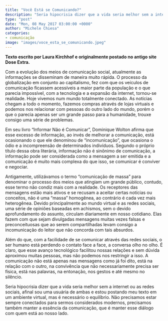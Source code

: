 ```yaml
---
title: "Você Está se Comunicando?"
description: "Seria hipocrisia dizer que a vida seria melhor sem a internet ou as redes sociais, afinal sou uma usuária de ambas e estou postando meu texto em um ambiente virtual, mas é necessário o equilíbrio."
type: "post"
date: "Mon, 08 May 2017 03:00:00 +0000"
author: "Michele Chiesa"
categories: 
- comunicação
image: "images/voce_esta_se_comunicando.jpeg"
---
```


**Texto escrito por Laura Kirchhof e originalmente postado no antigo site Dose Extra.**


Com a evolução dos meios de comunicação social, atualmente as informações se disseminam de maneira muito rápida. O processo da globalização em conjunto ao capitalismo, fez com que os veículos de comunicação ficassem acessíveis a maior parte da população e o que parecia impossível, com a tecnologia e a expansão da internet, tornou-se realidade. Hoje vivemos num mundo totalmente conectado. As notícias chegam a todo o momento, fazemos compras através de lojas virtuais e podemos nos relacionar com pessoas do outro lado do mundo, porém o que o parecia apenas ser um grande passo para a humanidade, trouxe consigo uma série de problemas.


Em seu livro “Informar Não é Comunicar”, Dominique Wolton afirma que esse excesso de informação, ao invés de melhorar a comunicação, está ocasionando o que ele denominou de “incomunicação”, que ocasiona o ódio e a incompreensão de determinados indivíduos. Segundo o próprio título dessa obra literária, informação não é sinônimo de comunicação, a informação pode ser considerada como a mensagem a ser emitida e a comunicação é muito mais complexa do que isso, se comunicar é conviver e negociar.


Antigamente, utilizávamos o termo “comunicação de massa” para denominar o processo dos meios que atingiam um grande público, contudo, esse termo não condiz mais com a realidade. Os receptores das mensagens estão mais ativos e se recusam a aceitar certas notícias ou conceitos, não é uma “massa” homogênea, ao contrário é cada vez mais heterogênea. Devido principalmente ao mundo virtual e as redes sociais, uma série de opiniões baseadas em achismos, sem o devido aprofundamento do assunto, circulam diariamente em nosso cotidiano. Elas fazem com que sejam divulgadas mensagens muitas vezes falsas e preconceituosas que ao serem compartilhadas levam consigo a incomunicação do leitor que não concorda com tais absurdos.


Além do que, com a facilidade de se comunicar através das redes sociais, o ser humano está perdendo o contato face a face, a conversa olho no olho. É claro, que esse avanço tecnológico facilitou nossas relações e sem dúvida aproximou muitas pessoas, mas não podemos nos restringir a isso. A comunicação não está apenas nas mensagens como já foi dito, está na relação com o outro, na convivência que não necessariamente precisa ser física, está nas palavras, na entonação, nos gestos e até mesmo no silêncio.


Seria hipocrisia dizer que a vida seria melhor sem a internet ou as redes sociais, afinal sou uma usuária de ambas e estou postando meu texto em um ambiente virtual, mas é necessário o equilíbrio. Não precisamos estar sempre conectados para sermos considerados modernos, precisamos também manter a essência da comunicação, que é manter esse diálogo com quem está ao nosso lado.

